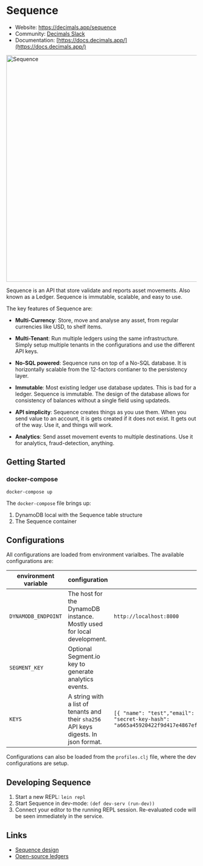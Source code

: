 Sequence
==========
- Website: https://decimals.app/sequence
- Community: [Decimals Slack](https://decimals.app)
- Documentation: [https://docs.decimals.app/](https://docs.decimals.app/)

<img alt="Sequence" src="https://decimals.app/dist/images/sequence.png" width="600px">

Sequence is an API that store validate and reports asset movements. Also known as a Ledger. Sequence is immutable, scalable, and easy to use.

The key features of Sequence are:

- **Multi-Currency**: Store, move and analyse any asset, from regular currencies like USD, to shelf items. 

- **Multi-Tenant**: Run multiple ledgers using the same infrastructure. Simply setup multiple tenants in the configurations and use the different API keys.

- **No-SQL powered**: Sequence runs on top of a No-SQL database. It is horizontally scalable from the 12-factors contianer to the persistency layer.

- **Immutable**: Most existing ledger use database updates. This is bad for a ledger. Sequence is immutable. The design of the database allows for consistency of balances without a single field using updateds.

- **API simplicity**: Sequence creates things as you use them. When you send value to an account, it is gets created if it does not exist. It gets out of the way. Use it, and things will work.

- **Analytics**: Send asset movement events to multiple destinations. Use it for analytics, fraud-detection, anything.

## Getting Started

### docker-compose

`docker-compose up`

The `docker-compose` file brings up:

1. DynamoDB local with the Sequence table structure
2. The Sequence container

## Configurations

All configurations are loaded from environment varialbes. The available configurations are:

| environment variable | configuration | dev profile |
|----------------------|---|---------------|
| `DYNAMODB_ENDPOINT`  | The host for the DynamoDB instance. Mostly used for local development.  | `http://localhost:8000` |
| `SEGMENT_KEY`         | Optional Segment.io key to generate analytics events. |                         |
| `KEYS`                 | A string with a list of tenants and their `sha256` API keys digests. In json format. | `[{ "name": "test","email": "test@decimals.app", "public-key": "abc", "secret-key-hash": "a665a45920422f9d417e4867efdc4fb8a04a1f3fff1fa07e998e86f7f7a27ae3"}]` |

Configurations can also be loaded from the `profiles.clj` file, where the dev configurations are setup.

## Developing Sequence

1. Start a new REPL: `lein repl`
2. Start Sequence in dev-mode: `(def dev-serv (run-dev))`
3. Connect your editor to the running REPL session.
   Re-evaluated code will be seen immediately in the service.

## Links
* [Sequence design](http://decimals.app)
* [Open-source ledgers](http://decimals.app)
